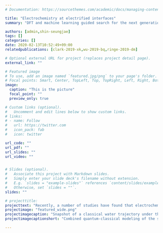 ```yaml
---
# Documentation: https://sourcethemes.com/academic/docs/managing-content/

title: "Electrochemistry at electrified interfaces"
summary: "DFT and machine learning guided search for the next generation of energy conversion catalysts and storage materials."

authors: [admin,shin-seungjae]
tags: []
categories: []
date: 2020-02-13T10:52:49+09:00
relatedpublications: [clark-2019-xk,wu-2019-bq,ringe-2019-dm]

# Optional external URL for project (replaces project detail page).
external_link: ""

# Featured image
# To use, add an image named `featured.jpg/png` to your page's folder.
# Focal points: Smart, Center, TopLeft, Top, TopRight, Left, Right, BottomLeft, Bottom, BottomRight.
image:
  caption: "This is the picture"
  focal_point: ""
  preview_only: true

# Custom links (optional).
#   Uncomment and edit lines below to show custom links.
# links:
# - name: Follow
#   url: https://twitter.com
#   icon_pack: fab
#   icon: twitter

url_code: ""
url_pdf: ""
url_slides: ""
url_video: ""


# Slides (optional).
#   Associate this project with Markdown slides.
#   Simply enter your slide deck's filename without extension.
#   E.g. `slides = "example-slides"` references `content/slides/example-slides.md`.
#   Otherwise, set `slides = ""`.
slides: ""

# projecttitle: 
projecttext: "Recently, a number of studies have found that electrochemical processes in batteries and electrolyzers are highly sensitive to the electrified solid-liquid interface. In addition, increasingly complex catalyst materials, such as carbon materials, single atom catalysts, 2D materials (MoS<sub>2</sub>, etc.) or semiconductors have been used. So far, adsorption energies of reaction intermediates have been used to rationalize catalyst activities on such materials, while the influence of the bias potential and solvation environment has been ignored. In this project, a recently published QM/MM framework will be applied to evaluate these materials under realistic environmental conditions. This comprises the optimization of force field parameters and the usage of a currently developed charging scheme. Eventually reactions will be modeled at these interfaces and conclusions drawn about activity descriptors which will lead to generalized catalyst and electrode material design principles."
projectimage: "featured_wide.png"
projectimagecaption: "Snapshot of a classical water trajectory under the influence of the quantum field of the surface (Au(322)). The contours depict the average oxygen (red) and hydrogen (white) spatial density that effects surface electrochemistry, in this case examplarily depicted by the *CO<sub>2</sub> intermediate."
projectimagecaptionshort: "Combined quantum-classical modeling of the solid-liquid interface."

---
```


